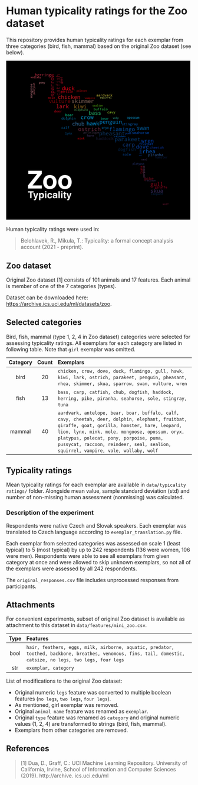 # Human typicality ratings for the Zoo dataset
This repository provides human typicality ratings for each exemplar from three categories (bird, fish, mammal) based on the original Zoo dataset (see below).

<img src="https://github.com/mikulatomas/zoo-typicality/raw/pre-publish/logo.png" width=500>

Human typicality ratings were used in:

> Belohlavek, R., Mikula, T.: Typicality: a formal concept analysis account (2021 - preprint).

## Zoo dataset
Original Zoo dataset [1] consists of 101 animals and 17 features. Each animal is member of one of the 7 categories (types).

Dataset can be downloaded here: https://archive.ics.uci.edu/ml/datasets/zoo.

## Selected categories
Bird, fish, mammal (type 1, 2, 4 in Zoo dataset) categories were selected for assessing typicality ratings. All exemplars for each category are listed in following table. Note that `girl` exemplar was omitted.

| Category        | Count         | Exemplars  |
|:------------:|:-------------:|:---------- |
| bird       | 20            | ```chicken, crow, dove, duck, flamingo, gull, hawk, kiwi, lark, ostrich, parakeet, penguin, pheasant, rhea, skimmer, skua, sparrow, swan, vulture, wren``` |
| fish       | 13            | ```bass, carp, catfish, chub, dogfish, haddock, herring, pike, piranha, seahorse, sole, stingray, tuna``` |
| mammal     | 40            | ```aardvark, antelope, bear, boar, buffalo, calf, cavy, cheetah, deer, dolphin, elephant, fruitbat, giraffe, goat, gorilla, hamster, hare, leopard, lion, lynx, mink, mole, mongoose, opossum, oryx, platypus, polecat, pony, porpoise, puma, pussycat, raccoon, reindeer, seal, sealion, squirrel, vampire, vole, wallaby, wolf``` |

## Typicality ratings
Mean typicality ratings for each exemplar are available in `data/typicality ratings/` folder. Alongside mean value, sample standard deviation (std) and number of non-missing human assessment (nonmissing) was calculated.

### Description of the experiment
Respondents were native Czech and Slovak speakers. Each exemplar was translated to Czech language according to `exemplar_translation.py` file.

Each exemplar from selected categories was assessed on scale 1 (least typical) to 5 (most typical) by up to 242 respondents (136 were women, 106 were men). Respondents were able to see all exemplars from given category at once and were allowed to skip unknown exemplars, so not all of the exemplars were assessed by all 242 respondents.

The `original_responses.csv` file includes unprocessed responses from participants.

## Attachments
For convenient experiments, subset of original Zoo dataset is available as attachment to this dataset in `data/features/mini_zoo.csv`.

| Type         | Features    |
|:------------:|:----------- |
| bool         | ```hair, feathers, eggs, milk, airborne, aquatic, predator, toothed, backbone, breathes, venomous, fins, tail, domestic, catsize, no legs, two legs, four legs``` |
| str          | ```exemplar, category``` |

List of modifications to the original Zoo dataset:
* Original numeric `legs` feature was converted to multiple boolean features (`no legs`, `two legs`, `four legs`).
* As mentioned, girl exemplar was removed.
* Original `animal name` feature was renamed as `exemplar`.
* Original `type` feature was renamed as `category` and original numeric values (1, 2, 4) are transformed to strings (bird, fish, mammal).
* Exemplars from other categories are removed.

## References
> [1] Dua, D., Graff, C.: UCI Machine Learning Repository. University of California, Irvine, School of Information and Computer Sciences (2019). http://archive. ics.uci.edu/ml
